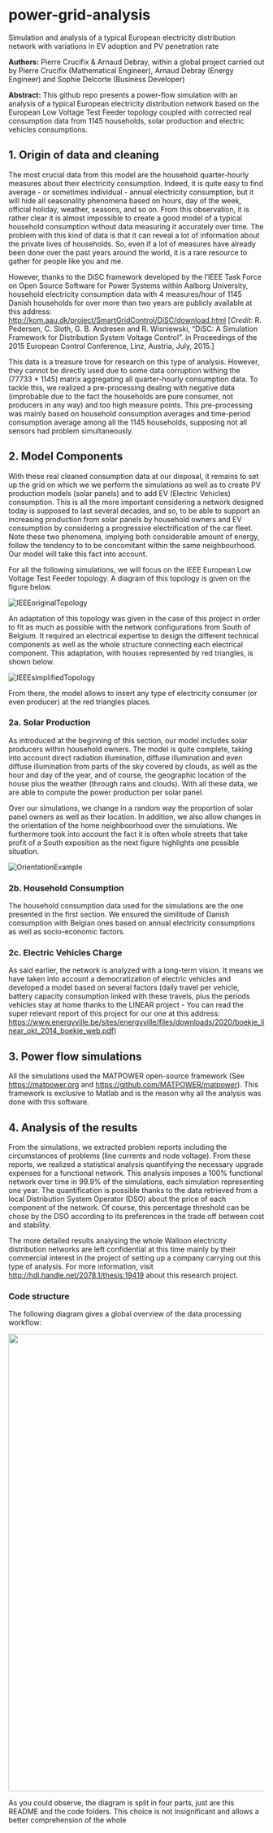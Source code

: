 # power-grid-analysis
Simulation and analysis of a typical European electricity distribution network with variations in EV adoption and PV penetration rate

**Authors:** 
Pierre Crucifix & Arnaud Debray, within a global project carried out by Pierre Crucifix (Mathematical Engineer), Arnaud Debray (Energy Engineer) and Sophie Delcorte (Business Developer)


**Abstract:** 
This github repo presents a power-flow simulation with an analysis of a typical European electricity distribution network based on the European Low Voltage Test Feeder topology coupled with corrected real consumption data from 1145 households, solar production and electric vehicles consumptions.


## 1. Origin of data and cleaning
The most crucial data from this model are the household quarter-hourly measures about their electricity consumption. Indeed, it is quite easy to find average - or sometimes individual - annual electricity consumption, but it will hide all seasonality phenomena based on hours, day of the week, official holiday, weather, seasons, and so on. From this observation, it is rather clear it is almost impossible to create a good model of a typical household consumption without data measuring it accurately over time. The problem with this kind of data is that it can reveal a lot of information about the private lives of households. So, even if a lot of measures have already been done over the past years around the world, it is a rare resource to gather for people like you and me.

However, thanks to the DiSC framework developed by the l’IEEE Task Force on Open Source Software for Power
Systems within Aalborg University, household electricity consumption data with 4 measures/hour of 1145 Danish households for over more than two years are publicly available at this address: http://kom.aau.dk/project/SmartGridControl/DiSC/download.html [*Credit*: R. Pedersen, C. Sloth, G. B. Andresen and R. Wisniewski, “DiSC: A Simulation Framework for Distribution System Voltage Control”. in Proceedings of the 2015 European Control Conference, Linz, Austria, July, 2015.]

This data is a treasure trove for research on this type of analysis. However, they cannot be directly used due to some data corruption withing the (77733 * 1145) matrix aggregating all quarter-hourly consumption data. To tackle this, we realized a pre-processing dealing with negative data (improbable due to the fact the households are pure consumer, not producers in any way) and too high measure points. This pre-processing was mainly based on household consumption averages and time-period consumption average among all the 1145 households, supposing not all sensors had problem simultaneously.

## 2. Model Components
With these real cleaned consumption data at our disposal, it remains to set up the grid on which we we perform the simulations as well as to create PV production models (solar panels) and to add EV (Electric Vehicles) consumption. This is all the more important considering a network designed today is supposed to last several decades, and so, to be able to support an increasing production from solar panels by household owners and EV consumption by considering a progressive electrification of the car fleet. Note these two phenomena, implying both considerable amount of energy, follow the tendency to to be concomitant within the same neighbourhood. Our model will take this fact into account.

For all the following simulations, we will focus on the IEEE European Low Voltage Test Feeder topology. A diagram of this topology is given on the figure below.

![IEEEoriginalTopology](https://github.com/pierre-crucifix/power-grid-analysis/blob/master/Figures/IEEEoriginalTopology.PNG "Logo Title Text 1")

An adaptation of this topology was given in the case of this project in order to fit as much as possible with the network configurations from South of Belgium. It required an electrical expertise to design the different technical components as well as the whole structure connecting each electrical component. This adaptation, with houses represented by red triangles, is shown below.


![IEEEsimplifiedTopology](https://github.com/pierre-crucifix/power-grid-analysis/blob/master/Figures/IEEEsimplifiedTopology.PNG "Logo Title Text 1")

From there, the model allows to insert any type of electricity consumer (or even producer) at the red triangles places.


### 2a. Solar Production

As introduced at the beginning of this section, our model includes solar producers within household owners. The model is quite complete, taking into account direct radiation illumination, diffuse illumination and even diffuse illumination from parts of the sky covered by clouds, as well as the hour and day of the year, and of course, the geographic location of the house plus the weather (through rains and clouds). With all these data, we are able to compute the power production per solar panel.

Over our simulations, we change in a random way the proportion of solar panel owners as well as their location. In addition, we also allow changes in the orientation of the home neighboorhood over the simulations. We furthermore took into account the fact it is often whole streets that take profit of a South exposition as the next figure highlights one possible situation.

![OrientationExample](https://github.com/pierre-crucifix/power-grid-analysis/blob/master/Figures/OrientationExample.png "Logo Title Text 1")



### 2b. Household Consumption
The household consumption data used for the simulations are the one presented in the first section. We ensured the similitude of Danish consumption with Belgian ones based on annual electricity consumptions as well as socio-economic factors.

### 2c. Electric Vehicles Charge
As said earlier, the network is analyzed with a long-term vision. It means we have taken into account a democratization of electric vehicles and developed a model based on several factors (daily travel per vehicle, battery capacity consumption linked with these travels, plus the periods vehicles stay at home thanks to the LINEAR project - You can read the super relevant report of this project for our one at this address: https://www.energyville.be/sites/energyville/files/downloads/2020/boekje_linear_okt_2014_boekje_web.pdf)


## 3. Power flow simulations

All the simulations used the MATPOWER open-source framework (See https://matpower.org and https://github.com/MATPOWER/matpower). This framework is exclusive to Matlab and is the reason why all the analysis was done with this software.


## 4. Analysis of the results

From the simulations, we extracted problem reports including the circumstances of problems (line currents and node voltage). From these reports, we realized a statistical analysis quantifying the necessary upgrade expenses for a functional network. This analysis imposes a 100% functional network over time in 99.9% of the simulations, each simulation representing one year. The quantification is possible thanks to the data retrieved from a local Distribution System Operator (DSO) about the price of each component of the network. Of course, this percentage threshold can be chose by the DSO according to its preferences in the trade off between cost and stability.

The more detailed results analysing the whole Walloon electricity distribution networks are left confidential at this time mainly by their commercial interest in the project of setting up a company carrying out this type of analysis. For more information, visit http://hdl.handle.net/2078.1/thesis:19419 about this research project.


### Code structure
The following diagram gives a global overview of the data processing workflow:

<p align="center">
  <img height="900" src="https://github.com/pierre-crucifix/power-grid-analysis/blob/master/Figures/DataProcessingWorkflow.png">
</p>

As you could observe, the diagram is split in four parts, just are this README and the code folders. This choice is not insignificant and allows a better comprehension of the whole
 
 


